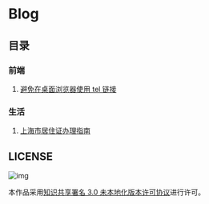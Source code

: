 # Blog

## 目录

### 前端

1. [避免在桌面浏览器使用 tel 链接](front-end/avoid-using-tel-link-for-desktop-browers.md)

### 生活

1. [上海市居住证办理指南](life/getting-a-shanghai-residence-permit.md)


## LICENSE

![img](https://i.creativecommons.org/l/by/3.0/88x31.png)

本作品采用[知识共享署名 3.0 未本地化版本许可协议](https://creativecommons.org/licenses/by/3.0/)进行许可。
